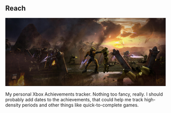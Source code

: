 ## Reach

![Reach](site/files/reach.jpg)

My personal Xbox Achievements tracker. Nothing too fancy, really. I should probably
add dates to the achievements, that could help me track high-density periods and
other things like quick-to-complete games.